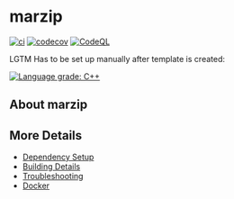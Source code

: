 # marzip

[![ci](https://github.com/mpleeuw/marzip/actions/workflows/ci.yml/badge.svg)](https://github.com/mpleeuw/marzip/actions/workflows/ci.yml)
[![codecov](https://codecov.io/gh/mpleeuw/marzip/branch/main/graph/badge.svg)](https://codecov.io/gh/mpleeuw/marzip)
[![CodeQL](https://github.com/mpleeuw/marzip/actions/workflows/codeql-analysis.yml/badge.svg)](https://github.com/mpleeuw/marzip/actions/workflows/codeql-analysis.yml)

LGTM Has to be set up manually after template is created:

[![Language grade: C++](https://img.shields.io/lgtm/grade/cpp/github/mpleeuw/marzip)](https://lgtm.com/projects/g/mpleeuw/marzip/context:cpp)

## About marzip



## More Details

 * [Dependency Setup](README_dependencies.md)
 * [Building Details](README_building.md)
 * [Troubleshooting](README_troubleshooting.md)
 * [Docker](README_docker.md)
